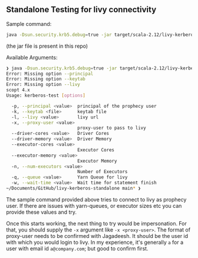 ## Standalone Testing for livy connectivity

Sample command:

```bash
java -Dsun.security.krb5.debug=true -jar target/scala-2.12/livy-kerberos-standalone-assembly-0.1.jar -l http://livy -p prophecy_principal -k /path/to/keytab 
```
(the jar file is present in this repo)

Available Arguments:

```bash
❯ java -Dsun.security.krb5.debug=true -jar target/scala-2.12/livy-kerberos-standalone-assembly-0.1.jar
Error: Missing option --principal
Error: Missing option --keytab
Error: Missing option --livy
scopt 4.x
Usage: kerberos-test [options]

  -p, --principal <value>  principal of the prophecy user
  -k, --keytab <file>      keytab file
  -l, --livy <value>       livy url
  -x, --proxy-user <value>
                           proxy-user to pass to livy
  --driver-cores <value>   Driver Cores
  --driver-memory <value>  Driver Memory
  --executor-cores <value>
                           Executor Cores
  --executor-memory <value>
                           Executor Memory
  -n, --num-executors <value>
                           Number of Executors
  -q, --queue <value>      Yarn Queue for livy
  -w, --wait-time <value>  Wait time for statement finish
~/Documents/GitHub/livy-kerberos-standalone main* ❯
```

The sample command provided above tries to connect to livy as prophecy user. If there are issues with yarn-queues, or executor sizes etc you can provide these values and try.

Once this starts working, the next thing to try would be impersonation. For that, you should supply the `-x` argument like `-x <proxy-user>`. 
The format of proxy-user needs to be confirmed with Jagadeesh. It should be the user id with which you would login to livy. In my experience, it's generally `a` for a user with email id `a@company.com`; but good to confirm first. 


